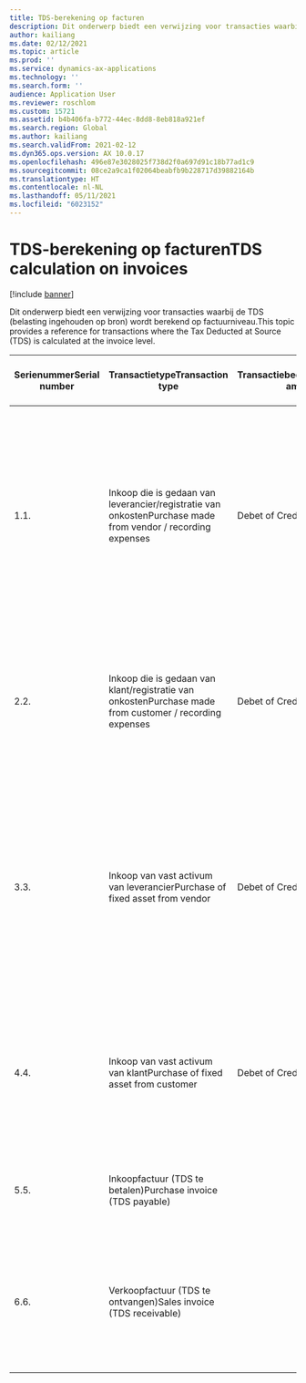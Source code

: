```yaml
---
title: TDS-berekening op facturen
description: Dit onderwerp biedt een verwijzing voor transacties waarbij de TDS (belasting ingehouden op bron) wordt berekend op factuurniveau.
author: kailiang
ms.date: 02/12/2021
ms.topic: article
ms.prod: ''
ms.service: dynamics-ax-applications
ms.technology: ''
ms.search.form: ''
audience: Application User
ms.reviewer: roschlom
ms.custom: 15721
ms.assetid: b4b406fa-b772-44ec-8dd8-8eb818a921ef
ms.search.region: Global
ms.author: kailiang
ms.search.validFrom: 2021-02-12
ms.dyn365.ops.version: AX 10.0.17
ms.openlocfilehash: 496e87e3028025f738d2f0a697d91c18b77ad1c9
ms.sourcegitcommit: 08ce2a9ca1f02064beabfb9b228717d39882164b
ms.translationtype: HT
ms.contentlocale: nl-NL
ms.lasthandoff: 05/11/2021
ms.locfileid: "6023152"
---
```

# <a name="tds-calculation-on-invoices"></a><span data-ttu-id="b680c-103">TDS-berekening op facturen</span><span class="sxs-lookup"><span data-stu-id="b680c-103">TDS calculation on invoices</span></span>

[!include [banner](../includes/banner.md)]

<span data-ttu-id="b680c-104">Dit onderwerp biedt een verwijzing voor transacties waarbij de TDS (belasting ingehouden op bron) wordt berekend op factuurniveau.</span><span class="sxs-lookup"><span data-stu-id="b680c-104">This topic provides a reference for transactions where the Tax Deducted at Source (TDS) is calculated at the invoice level.</span></span>

| <span data-ttu-id="b680c-105">Serienummer</span><span class="sxs-lookup"><span data-stu-id="b680c-105">Serial number</span></span> | <span data-ttu-id="b680c-106">Transactietype</span><span class="sxs-lookup"><span data-stu-id="b680c-106">Transaction type</span></span>                                 | <span data-ttu-id="b680c-107">Transactiebedrag</span><span class="sxs-lookup"><span data-stu-id="b680c-107">Transaction amount</span></span> | <span data-ttu-id="b680c-108">Paginanaam en selectiepad</span><span class="sxs-lookup"><span data-stu-id="b680c-108">Page name and selection path</span></span>                                 | <span data-ttu-id="b680c-109">Rekeningtype en type tegenrekening</span><span class="sxs-lookup"><span data-stu-id="b680c-109">Account type and offset account type</span></span>                         |
| ------------- | ------------------------------------------------ | ------------------ | ------------------------------------------------------------ | ------------------------------------------------------------ |
| <span data-ttu-id="b680c-110">1.</span><span class="sxs-lookup"><span data-stu-id="b680c-110">1.</span></span>            | <span data-ttu-id="b680c-111">Inkoop die is gedaan van leverancier/registratie van onkosten</span><span class="sxs-lookup"><span data-stu-id="b680c-111">Purchase made from vendor / recording expenses</span></span>   | <span data-ttu-id="b680c-112">Debet of Credit</span><span class="sxs-lookup"><span data-stu-id="b680c-112">Debit  Or  Credit</span></span>  | <span data-ttu-id="b680c-113">Pagina Algemene journalen (Grootboek > Journaalposten > Algemene journalen), pagina Factuurgoedkeuringsjournaal (Leveranciers > Facturen > Factuurgoedkeuring), pagina Facturenjournaal (Leveranciers > Facturen > Factuurjournaal)</span><span class="sxs-lookup"><span data-stu-id="b680c-113">General journals page (General ledger >  Journal entries > General journals), Invoice approval journal page (Accounts payable > Invoices > Invoice approval), Invoice journal page (Accounts payable >  Invoices > Invoice journal)</span></span> | <span data-ttu-id="b680c-114">Grootboek (debet), leverancier (credit)</span><span class="sxs-lookup"><span data-stu-id="b680c-114">Ledger (Dr.)  Vendor (Cr.).</span></span>  <span data-ttu-id="b680c-115">Bronbelasting wordt alleen berekend voor de combinatie Leverancier-grootboek als de grootboekrekening het boekingstype **Contant** **inkopen** heeft.</span><span class="sxs-lookup"><span data-stu-id="b680c-115">Withholding tax is calculated for the Vendor-Ledger  combination only when the Ledger account has the posting type **Purchase**  **cash**.</span></span> |
| <span data-ttu-id="b680c-116">2.</span><span class="sxs-lookup"><span data-stu-id="b680c-116">2.</span></span>            | <span data-ttu-id="b680c-117">Inkoop die is gedaan van klant/registratie van onkosten</span><span class="sxs-lookup"><span data-stu-id="b680c-117">Purchase made from customer / recording expenses</span></span> | <span data-ttu-id="b680c-118">Debet of Credit</span><span class="sxs-lookup"><span data-stu-id="b680c-118">Debit  Or  Credit</span></span>  | <span data-ttu-id="b680c-119">De pagina Algemene journalen (Grootboek > Journaalposten > Algemene journalen), pagina Facturenjournaal (Leveranciers > Facturen > Facturenjournaal)</span><span class="sxs-lookup"><span data-stu-id="b680c-119">General journals page (General ledger >  Journal entries > General journals), Invoice journal page (Accounts payable >  Invoices > Invoice journal)</span></span> | <span data-ttu-id="b680c-120">Grootboek (debet), klant (credit)</span><span class="sxs-lookup"><span data-stu-id="b680c-120">Ledger (Dr.)  Customer (Cr.)</span></span>                                 |
| <span data-ttu-id="b680c-121">3.</span><span class="sxs-lookup"><span data-stu-id="b680c-121">3.</span></span>            | <span data-ttu-id="b680c-122">Inkoop van vast activum van leverancier</span><span class="sxs-lookup"><span data-stu-id="b680c-122">Purchase of fixed asset from vendor</span></span>              | <span data-ttu-id="b680c-123">Debet of Credit</span><span class="sxs-lookup"><span data-stu-id="b680c-123">Debit  Or  Credit</span></span>  | <span data-ttu-id="b680c-124">Pagina Algemene journalen (Grootboek > Journaalposten > Algemene journalen), pagina Facturenregisterjournaal (Leveranciers > Facturen > Factuurregister), pagina Facturenjournaal (Leveranciers > Facturen > Factuurjournaal)</span><span class="sxs-lookup"><span data-stu-id="b680c-124">General journals page (General ledger >  Journal entries > General journals), Invoice register journal page (Accounts payable > Invoices > Invoice register), Invoice journal page (Accounts payable >  Invoices > Invoice journal)</span></span> | <span data-ttu-id="b680c-125">Vaste activa (debet), leverancier (credit)</span><span class="sxs-lookup"><span data-stu-id="b680c-125">Fixed assets (Dr.)  Vendor (Cr.)</span></span>                             |
| <span data-ttu-id="b680c-126">4.</span><span class="sxs-lookup"><span data-stu-id="b680c-126">4.</span></span>            | <span data-ttu-id="b680c-127">Inkoop van vast activum van klant</span><span class="sxs-lookup"><span data-stu-id="b680c-127">Purchase of fixed asset from customer</span></span>            | <span data-ttu-id="b680c-128">Debet of Credit</span><span class="sxs-lookup"><span data-stu-id="b680c-128">Debit  Or  Credit</span></span>  | <span data-ttu-id="b680c-129">De pagina Algemene journalen (Grootboek > Journaalposten > Algemene journalen), pagina Facturenjournaal (Leveranciers > Facturen > Facturenjournaal)</span><span class="sxs-lookup"><span data-stu-id="b680c-129">General journals page (General ledger >  Journal entries > General journals), Invoice journal page (Accounts payable >  Invoices > Invoice journal)</span></span> | <span data-ttu-id="b680c-130">Vaste activa (debet), klant (credit)</span><span class="sxs-lookup"><span data-stu-id="b680c-130">Fixed assets (Dr.)  Customer (Cr.)</span></span>                           |
| <span data-ttu-id="b680c-131">5.</span><span class="sxs-lookup"><span data-stu-id="b680c-131">5.</span></span>            | <span data-ttu-id="b680c-132">Inkoopfactuur (TDS te betalen)</span><span class="sxs-lookup"><span data-stu-id="b680c-132">Purchase invoice  (TDS payable)</span></span>                  |                    | <span data-ttu-id="b680c-133">Pagina Inkooporder (Leveranciers > Inkooporders > Alle inkooporders)</span><span class="sxs-lookup"><span data-stu-id="b680c-133">Purchase order page (Accounts payable > Purchase orders > All purchase orders)</span></span> |                                                              |
| <span data-ttu-id="b680c-134">6.</span><span class="sxs-lookup"><span data-stu-id="b680c-134">6.</span></span>            | <span data-ttu-id="b680c-135">Verkoopfactuur (TDS te ontvangen)</span><span class="sxs-lookup"><span data-stu-id="b680c-135">Sales invoice  (TDS receivable)</span></span>                  |                    | <span data-ttu-id="b680c-136">Verkooporderpagina (Klanten > Orders > Alle verkooporders), pagina Vrije-tekstfactuur (Klanten > Facturen > Alle vrije-tekstfacturen)</span><span class="sxs-lookup"><span data-stu-id="b680c-136">Sales order page (Accounts receivable > Orders > All sales orders), Free text invoice page (Accounts receivable > Invoices > All free text invoices)</span></span> |                                                              |
